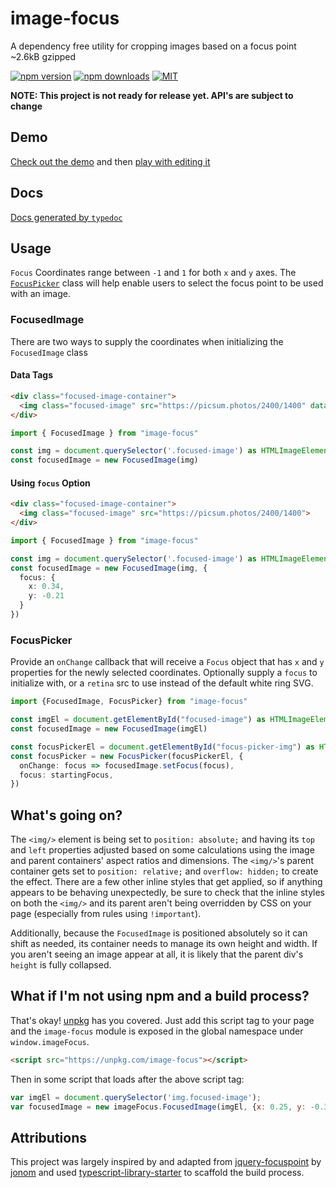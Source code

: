 # image-focus
A dependency free utility for cropping images based on a focus point ~2.6kB gzipped

[![npm version](https://img.shields.io/npm/v/image-focus.svg)](https://www.npmjs.com/package/image-focus)
[![npm downloads](https://img.shields.io/npm/dm/image-focus.svg)](http://npm-stat.com/charts.html?package=image-focus)
[![MIT](https://img.shields.io/npm/l/image-focus.svg)](https://github.com/third774/image-focus/blob/master/LICENSE)

**NOTE: This project is not ready for release yet. API's are subject to change**

## Demo

[Check out the demo](https://image-focus.stackblitz.com) and then [play with editing it](https://stackblitz.com/edit/image-focus)

## Docs

[Docs generated by `typedoc`](https://third774.github.io/image-focus/)

## Usage

`Focus` Coordinates range between `-1` and `1` for both `x` and `y` axes. The [`FocusPicker`](#focuspicker) class will help enable users to select the focus point to be used with an image.

### FocusedImage

There are two ways to supply the coordinates when initializing the `FocusedImage` class

#### Data Tags

```html
<div class="focused-image-container">
  <img class="focused-image" src="https://picsum.photos/2400/1400" data-focus-x="0.34" data-focus-y="-0.21">
</div>
```

```ts
import { FocusedImage } from "image-focus"

const img = document.querySelector('.focused-image') as HTMLImageElement
const focusedImage = new FocusedImage(img)
```

#### Using `focus` Option

```html
<div class="focused-image-container">
  <img class="focused-image" src="https://picsum.photos/2400/1400">
</div>
```

```ts
import { FocusedImage } from "image-focus"

const img = document.querySelector('.focused-image') as HTMLImageElement
const focusedImage = new FocusedImage(img, {
  focus: {
    x: 0.34,
    y: -0.21
  }
})
```

### FocusPicker

Provide an `onChange` callback that will receive a `Focus` object that has `x` and `y` properties for the newly selected coordinates. Optionally supply a `focus` to initialize with, or a `retina` src to use instead of the default white ring SVG.

```ts
import {FocusedImage, FocusPicker} from "image-focus"

const imgEl = document.getElementById("focused-image") as HTMLImageElement
const focusedImage = new FocusedImage(imgEl)

const focusPickerEl = document.getElementById("focus-picker-img") as HTMLImageElement
const focusPicker = new FocusPicker(focusPickerEl, {
  onChange: focus => focusedImage.setFocus(focus),
  focus: startingFocus,
})
```

## What's going on?

The `<img/>` element is being set to `position: absolute;` and having its `top` and `left` properties adjusted based on some calculations using the image and parent containers' aspect ratios and dimensions. The `<img/>`'s parent container gets set to `position: relative;` and `overflow: hidden;` to create the effect. There are a few other inline styles that get applied, so if anything appears to be behaving unexpectedly, be sure to check that the inline styles on both the `<img/>` and its parent aren't being overridden by CSS on your page (especially from rules using `!important`).

Additionally, because the `FocusedImage` is positioned absolutely so it can shift as needed, its container needs to manage its own height and width. If you aren't seeing an image appear at all, it is likely that the parent div's `height` is fully collapsed.

## What if I'm not using npm and a build process?

That's okay! [unpkg](https://unpkg.com/) has you covered. Just add this script tag to your page and the `image-focus` module is exposed in the global namespace under `window.imageFocus`.

```html
<script src="https://unpkg.com/image-focus"></script>
```

Then in some script that loads after the above script tag:

```js
var imgEl = document.querySelector('img.focused-image');
var focusedImage = new imageFocus.FocusedImage(imgEl, {x: 0.25, y: -0.3});
```

## Attributions

This project was largely inspired by and adapted from [jquery-focuspoint](https://github.com/jonom/jquery-focuspoint) by [jonom](https://github.com/jonom) and used [typescript-library-starter](https://github.com/alexjoverm/typescript-library-starter) to scaffold the build process.
